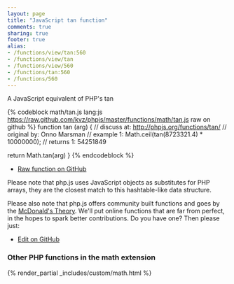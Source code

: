 ```yaml
---
layout: page
title: "JavaScript tan function"
comments: true
sharing: true
footer: true
alias:
- /functions/view/tan:560
- /functions/view/tan
- /functions/view/560
- /functions/tan:560
- /functions/560
---
```

<!-- Generated by Rakefile:build -->
A JavaScript equivalent of PHP's tan

{% codeblock math/tan.js lang:js https://raw.github.com/kvz/phpjs/master/functions/math/tan.js raw on github %}
function tan (arg) {
  //  discuss at: http://phpjs.org/functions/tan/
  // original by: Onno Marsman
  //   example 1: Math.ceil(tan(8723321.4) * 10000000);
  //   returns 1: 54251849

  return Math.tan(arg)
}
{% endcodeblock %}

 - [Raw function on GitHub](https://github.com/kvz/phpjs/blob/master/functions/math/tan.js)

Please note that php.js uses JavaScript objects as substitutes for PHP arrays, they are 
the closest match to this hashtable-like data structure. 

Please also note that php.js offers community built functions and goes by the 
[McDonald's Theory](https://medium.com/what-i-learned-building/9216e1c9da7d). We'll put online 
functions that are far from perfect, in the hopes to spark better contributions. 
Do you have one? Then please just: 

 - [Edit on GitHub](https://github.com/kvz/phpjs/edit/master/functions/math/tan.js)


### Other PHP functions in the math extension
{% render_partial _includes/custom/math.html %}
